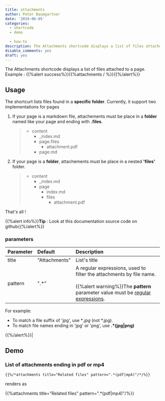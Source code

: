 ```yaml
---
title: attachments
author: Peter Baumgartner
date: '2019-06-05'
categories:
  - shortcode
  - demo
  
  - how-to
description: The Attachments shortcode displays a list of files attached to a page.
disable_comments: yes
draft: yes
---
```


The Attachments shortcode displays a list of files attached to a page.
Example :
{{%alert success%}}{{%attachments / %}}{{%/alert%}}


## Usage

The shortcurt lists files found in a **specific folder**.
Currently, it support two implementations for pages

1. If your page is a markdown file, attachements must be place in a **folder** named like your page and ending with **.files**.

    > * content
    >   * _index.md
    >   * page.files
    >      * attachment.pdf
    >   * page.md

2. If your page is a **folder**, attachements must be place in a nested **'files'** folder.

    > * content
    >   * _index.md
    >   * page
    >      * index.md
    >      * files
    >          * attachment.pdf

That's all !

{{%alert info%}}**Tip** : Look at this documentation source code on github{{%/alert%}}

### parameters

| Parameter | Default | Description |
|:--|:--|:--|
| title | "Attachments" | List's title  |
| pattern | ".*" | A regular expressions, used to filter the attachments by file name. <br/><br/>{{%alert warning%}}The **pattern** parameter value must be [regular expressions](https://en.wikipedia.org/wiki/Regular_expression).

For example:

* To match a file suffix of 'jpg', use **.*jpg** (not *.jpg).
* To match file names ending in 'jpg' or 'png', use **.*(jpg|png)**

{{%/alert%}}|


## Demo
### List of attachments ending in pdf or mp4

    {{%/*attachments title="Related files" pattern=".*(pdf|mp4)"/*/%}}

renders as

{{%attachments title="Related files" pattern=".*(pdf|mp4)"/%}}

